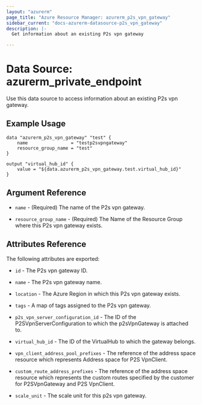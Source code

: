 ```yaml
---
layout: "azurerm"
page_title: "Azure Resource Manager: azurerm_p2s_vpn_gateway"
sidebar_current: "docs-azurerm-datasource-p2s_vpn_gateway"
description: |-
  Get information about an existing P2s vpn gateway

---
```


# Data Source: azurerm_private_endpoint

Use this data source to access information about an existing P2s vpn gateway.

## Example Usage

```hcl
data "azurerm_p2s_vpn_gateway" "test" {
    name                = "testp2svpngateway"
    resource_group_name = "test"
}

output "virtual_hub_id" {
    value = "${data.azurerm_p2s_vpn_gateway.test.virtual_hub_id}"
}
```

## Argument Reference

* `name` - (Required) The name of the P2s vpn gateway.

* `resource_group_name` - (Required) The Name of the Resource Group where this P2s vpn gateway exists.

## Attributes Reference

The following attributes are exported:

* `id` - The P2s vpn gateway ID.

* `name` - The P2s vpn gateway name.

* `location` - The Azure Region in which this P2s vpn gateway exists.

* `tags` - A map of tags assigned to the P2s vpn gateway.

* `p2s_vpn_server_configuration_id` - The ID of the P2SVpnServerConfiguration to which the p2sVpnGateway is attached to.

* `virtual_hub_id` - The ID of the VirtualHub to which the gateway belongs.

* `vpn_client_address_pool_prefixes` - The reference of the address space resource which represents Address space for P2S VpnClient.

* `custom_route_address_prefixes` - The reference of the address space resource which represents the custom routes specified by the customer for P2SVpnGateway and P2S VpnClient.

* `scale_unit` - The scale unit for this p2s vpn gateway.
